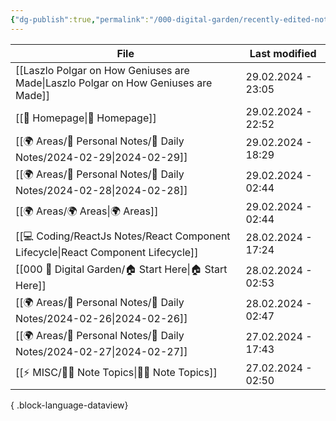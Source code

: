 ```yaml
---
{"dg-publish":true,"permalink":"/000-digital-garden/recently-edited-notes/","dgPassFrontmatter":true,"noteIcon":"3","created":"2023-12-14T09:05:52.599+05:30","updated":"2023-12-14T09:12:44.868+05:30"}
---
```


| File                                                                                  | Last modified      |
| ------------------------------------------------------------------------------------- | ------------------ |
| [[Laszlo Polgar on How Geniuses are Made\|Laszlo Polgar on How Geniuses are Made]] | 29.02.2024 - 23:05 |
| [[🏡 Homepage\|🏡 Homepage]]                                                       | 29.02.2024 - 22:52 |
| [[🌍 Areas/📧 Personal Notes/📓 Daily Notes/2024-02-29\|2024-02-29]]               | 29.02.2024 - 18:29 |
| [[🌍 Areas/📧 Personal Notes/📓 Daily Notes/2024-02-28\|2024-02-28]]               | 29.02.2024 - 02:44 |
| [[🌍 Areas/🌍 Areas\|🌍 Areas]]                                                    | 29.02.2024 - 02:44 |
| [[💻 Coding/ReactJs Notes/React Component Lifecycle\|React Component Lifecycle]]   | 28.02.2024 - 17:24 |
| [[000 🏡 Digital Garden/🏠 Start Here\|🏠 Start Here]]                             | 28.02.2024 - 02:53 |
| [[🌍 Areas/📧 Personal Notes/📓 Daily Notes/2024-02-26\|2024-02-26]]               | 28.02.2024 - 02:47 |
| [[🌍 Areas/📧 Personal Notes/📓 Daily Notes/2024-02-27\|2024-02-27]]               | 27.02.2024 - 17:43 |
| [[⚡ MISC/✍🏻 Note Topics\|✍🏻 Note Topics]]                                        | 27.02.2024 - 02:50 |

{ .block-language-dataview}